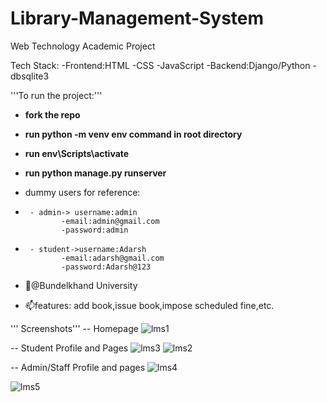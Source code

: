 # Library-Management-System
Web Technology Academic Project 

Tech Stack:
   -Frontend:HTML
            -CSS
            -JavaScript
   -Backend:Django/Python
           -dbsqlite3
          
'''To run the project:'''
- **fork the repo**
- **run python -m venv env command in root directory**
- **run env\Scripts\activate**
- **run python manage.py runserver**

- dummy users for reference:
-      - admin-> username:admin
              -email:admin@gmail.com
              -password:admin
-      - student->username:Adarsh
              -email:adarsh@gmail.com
              -password:Adarsh@123
- 👋@Bundelkhand University
- 📫features: add book,issue book,impose scheduled fine,etc.

''' Screenshots'''
-- Homepage
![lms1](https://user-images.githubusercontent.com/87609950/233839087-5dc1f342-9dcc-4305-ac3e-533adb605022.jpg)

-- Student Profile and Pages
![lms3](https://user-images.githubusercontent.com/87609950/233839120-19880b1e-edce-4745-8ae1-89436217b2ca.jpg)
![lms2](https://user-images.githubusercontent.com/87609950/233839144-062c7a96-9fa2-4ba0-ae64-85526f51d1de.jpg)


-- Admin/Staff Profile and pages
![lms4](https://user-images.githubusercontent.com/87609950/233839152-330dd15d-b8d1-4745-8b0b-061cdafe0419.jpg)

![lms5](https://user-images.githubusercontent.com/87609950/233839130-f90dc333-abaf-4556-bc03-1aea962c1949.jpg)


